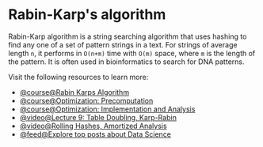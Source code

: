 # Rabin-Karp's algorithm

Rabin-Karp algorithm is a string searching algorithm that uses hashing to find any one of a set of pattern strings in a text. For strings of average length `n`, it performs in `O(n+m)` time with `O(m)` space, where `m` is the length of the pattern. It is often used in bioinformatics to search for DNA patterns.

Visit the following resources to learn more:

- [@course@Rabin Karps Algorithm](https://www.coursera.org/lecture/data-structures/rabin-karps-algorithm-c0Qkw)
- [@course@Optimization: Precomputation](https://www.coursera.org/learn/data-structures/lecture/nYrc8/optimization-precomputation)
- [@course@Optimization: Implementation and Analysis](https://www.coursera.org/learn/data-structures/lecture/h4ZLc/optimization-implementation-and-analysis)
- [@video@Lecture 9: Table Doubling, Karp-Rabin](https://www.youtube.com/watch?v=BRO7mVIFt08\&list=PLUl4u3cNGP61Oq3tWYp6V_F-5jb5L2iHb\&index=9)
- [@video@Rolling Hashes, Amortized Analysis](https://www.youtube.com/watch?v=w6nuXg0BISo\&list=PLUl4u3cNGP61Oq3tWYp6V_F-5jb5L2iHb\&index=33)
- [@feed@Explore top posts about Data Science](https://app.daily.dev/tags/data-science?ref=roadmapsh)
